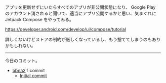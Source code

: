 アプリを更新せずにいたらすべてのアプリが非公開状態になり、 Google Play のアカウント消されると聞いて、適当にアプリ公開するかと思い、気まぐれに Jetpack Compose をやってみる。

<https://developer.android.com/develop/ui/compose/tutorial>

詳しくないけどストアの制約が厳しくなっているし、もう捨ててしまうのもありかもしれない。

---

今日のコミット。

- [bbna2](https://github.com/bouzuya/bbna2) 1 commit
  - [Initial commit](https://github.com/bouzuya/bbna2/commit/c8907315a21dd3236d87871867baeac8cd809291)

